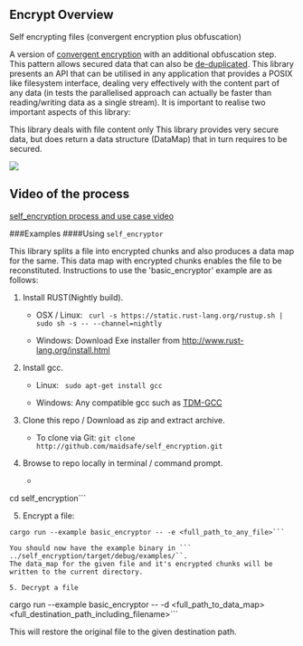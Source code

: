 
## Encrypt Overview

Self encrypting files (convergent encryption plus obfuscation)

A version of [convergent encryption](http://en.wikipedia.org/wiki/Convergent_encryption) with an additional obfuscation step. This pattern allows secured data that can also be [de-duplicated](http://en.wikipedia.org/wiki/Data_deduplication). This library presents an API that can be utilised in any application that provides a POSIX like filesystem interface, dealing very effectively with the content part of any data (in tests the parallelised approach can actually be faster than reading/writing data as a single stream). It is important to realise two important aspects of this library:

This library deals with file content only
This library provides very secure data, but does return a data structure (DataMap) that in turn requires to be secured.

![](https://raw.githubusercontent.com/maidsafe/self_encryption/master/img/self-encryption.png)

## Video of the process
[self_encryption process and use case video](https://www.youtube.com/watch?v=Jnvwv4z17b4)

###Examples
####Using ```self_encryptor```


This library splits a file into encrypted chunks and also produces a data map for the same. This data map with encrypted chunks enables the file to be reconstituted. Instructions to use the 'basic_encryptor' example are as follows:

1. Install RUST(Nightly build).

    * OSX / Linux: ```
curl -s https://static.rust-lang.org/rustup.sh | sudo sh -s -- --channel=nightly```

    * Windows: Download Exe installer from http://www.rust-lang.org/install.html

2. Install gcc.

    * Linux: ```
sudo apt-get install gcc```

    * Windows: Any compatible gcc such as [TDM-GCC](http://tdm-gcc.tdragon.net/download)

3. Clone this repo / Download as zip and extract archive.

    * To clone via Git: ```git clone http://github.com/maidsafe/self_encryption.git```
    
4. Browse to repo locally in terminal / command prompt.
    * ```
cd self_encryption```

5. Encrypt a file:

```
cargo run --example basic_encryptor -- -e <full_path_to_any_file>```

You should now have the example binary in ```
../self_encryption/target/debug/examples/``. 
The data_map for the given file and it's encrypted chunks will be written to the current directory.

5. Decrypt a file
```
cargo run --example basic_encryptor -- -d <full_path_to_data_map> <full_destination_path_including_filename>```

This will restore the original file to the given destination path.



